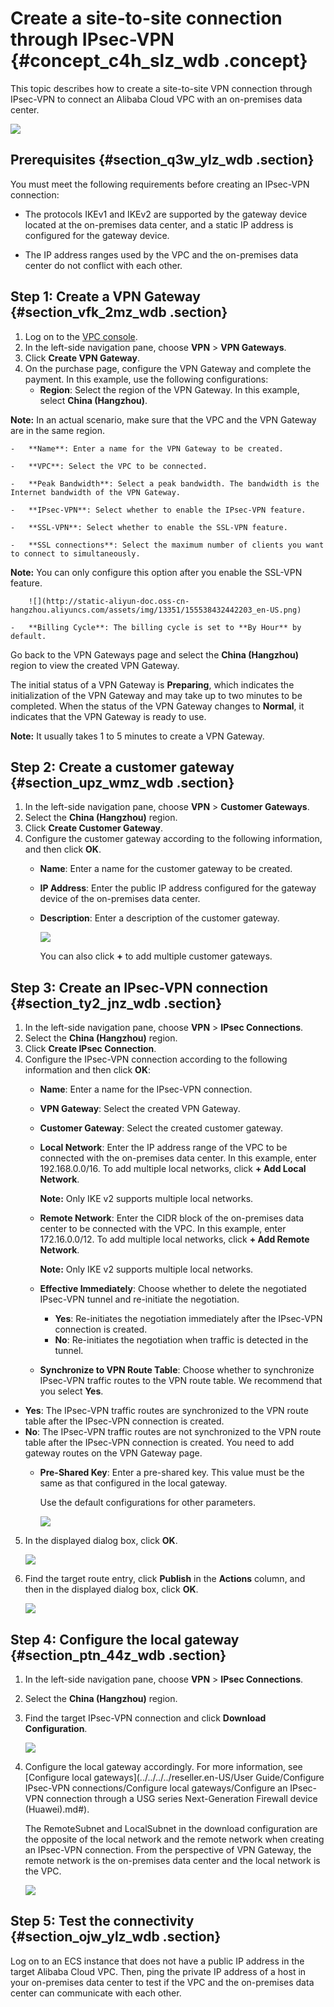 # Create a site-to-site connection through IPsec-VPN {#concept_c4h_slz_wdb .concept}

This topic describes how to create a site-to-site VPN connection through IPsec-VPN to connect an Alibaba Cloud VPC with an on-premises data center.

![](http://static-aliyun-doc.oss-cn-hangzhou.aliyuncs.com/assets/img/13351/155538432442201_en-US.png)

## Prerequisites {#section_q3w_ylz_wdb .section}

You must meet the following requirements before creating an IPsec-VPN connection:

-   The protocols IKEv1 and IKEv2 are supported by the gateway device located at the on-premises data center, and a static IP address is configured for the gateway device.

-   The IP address ranges used by the VPC and the on-premises data center do not conflict with each other.


## Step 1: Create a VPN Gateway {#section_vfk_2mz_wdb .section}

1.  Log on to the [VPC console](https://partners-intl.aliyun.com/login-required#/vpc).
2.  In the left-side navigation pane, choose **VPN** \> **VPN Gateways**.
3.  Click **Create VPN Gateway**.
4.  On the purchase page, configure the VPN Gateway and complete the payment. In this example, use the following configurations:
    -   **Region**: Select the region of the VPN Gateway. In this example, select **China \(Hangzhou\)**.

**Note:** In an actual scenario, make sure that the VPC and the VPN Gateway are in the same region.

    -   **Name**: Enter a name for the VPN Gateway to be created.

    -   **VPC**: Select the VPC to be connected.

    -   **Peak Bandwidth**: Select a peak bandwidth. The bandwidth is the Internet bandwidth of the VPN Gateway.

    -   **IPsec-VPN**: Select whether to enable the IPsec-VPN feature.

    -   **SSL-VPN**: Select whether to enable the SSL-VPN feature.

    -   **SSL connections**: Select the maximum number of clients you want to connect to simultaneously.

**Note:** You can only configure this option after you enable the SSL-VPN feature.

        ![](http://static-aliyun-doc.oss-cn-hangzhou.aliyuncs.com/assets/img/13351/155538432442203_en-US.png)

    -   **Billing Cycle**: The billing cycle is set to **By Hour** by default.

Go back to the VPN Gateways page and select the **China \(Hangzhou\)** region to view the created VPN Gateway.

The initial status of a VPN Gateway is **Preparing**, which indicates the initialization of the VPN Gateway and may take up to two minutes to be completed. When the status of the VPN Gateway changes to **Normal**, it indicates that the VPN Gateway is ready to use.

**Note:** It usually takes 1 to 5 minutes to create a VPN Gateway.

## Step 2: Create a customer gateway {#section_upz_wmz_wdb .section}

1.  In the left-side navigation pane, choose **VPN** \> **Customer Gateways**.
2.  Select the **China \(Hangzhou\)** region.
3.  Click **Create Customer Gateway**.
4.  Configure the customer gateway according to the following information, and then click **OK**.
    -   **Name**: Enter a name for the customer gateway to be created.

    -   **IP Address**: Enter the public IP address configured for the gateway device of the on-premises data center.

    -   **Description**: Enter a description of the customer gateway.

        ![](http://static-aliyun-doc.oss-cn-hangzhou.aliyuncs.com/assets/img/13351/15553843243314_en-US.png)

        You can also click **+** to add multiple customer gateways.


## Step 3: Create an IPsec-VPN connection {#section_ty2_jnz_wdb .section}

1.  In the left-side navigation pane, choose **VPN** \> **IPsec Connections**.
2.  Select the **China \(Hangzhou\)** region.
3.  Click **Create IPsec Connection**.
4.  Configure the IPsec-VPN connection according to the following information and then click **OK**:
    -   **Name**: Enter a name for the IPsec-VPN connection.

    -   **VPN Gateway**: Select the created VPN Gateway.

    -   **Customer Gateway**: Select the created customer gateway.

    -   **Local Network**: Enter the IP address range of the VPC to be connected with the on-premises data center. In this example, enter 192.168.0.0/16. To add multiple local networks, click **+ Add Local Network**.

        **Note:** Only IKE v2 supports multiple local networks.

    -   **Remote Network**: Enter the CIDR block of the on-premises data center to be connected with the VPC. In this example, enter 172.16.0.0/12. To add multiple local networks, click **+ Add Remote Network**.

        **Note:** Only IKE v2 supports multiple local networks.

    -   **Effective Immediately**: Choose whether to delete the negotiated IPsec-VPN tunnel and re-initiate the negotiation.
        -   **Yes**: Re-initiates the negotiation immediately after the IPsec-VPN connection is created.
        -   **No**: Re-initiates the negotiation when traffic is detected in the tunnel.
    -   **Synchronize to VPN Route Table**: Choose whether to synchronize IPsec-VPN traffic routes to the VPN route table. We recommend that you select **Yes**.

-   **Yes**: The IPsec-VPN traffic routes are synchronized to the VPN route table after the IPsec-VPN connection is created.
-   **No**: The IPsec-VPN traffic routes are not synchronized to the VPN route table after the IPsec-VPN connection is created. You need to add gateway routes on the VPN Gateway page.
    -   **Pre-Shared Key**: Enter a pre-shared key. This value must be the same as that configured in the local gateway.

        Use the default configurations for other parameters.

        ![](http://static-aliyun-doc.oss-cn-hangzhou.aliyuncs.com/assets/img/13351/15553843243315_en-US.png)

5.  In the displayed dialog box, click **OK**.

    ![](http://static-aliyun-doc.oss-cn-hangzhou.aliyuncs.com/assets/img/13351/155538432442211_en-US.png)

6.  Find the target route entry, click **Publish** in the **Actions** column, and then in the displayed dialog box, click **OK**.

    ![](http://static-aliyun-doc.oss-cn-hangzhou.aliyuncs.com/assets/img/13351/155538432442213_en-US.png)


## Step 4: Configure the local gateway {#section_ptn_44z_wdb .section}

1.  In the left-side navigation pane, choose **VPN** \> **IPsec Connections**.
2.  Select the **China \(Hangzhou\)** region.
3.  Find the target IPsec-VPN connection and click **Download Configuration**.

    ![](http://static-aliyun-doc.oss-cn-hangzhou.aliyuncs.com/assets/img/13351/155538432442207_en-US.png)

4.  Configure the local gateway accordingly. For more information, see [Configure local gateways](../../../../reseller.en-US/User Guide/Configure IPsec-VPN connections/Configure local gateways/Configure an IPsec-VPN connection through a USG series Next-Generation Firewall device (Huawei).md#).

    The RemoteSubnet and LocalSubnet in the download configuration are the opposite of the local network and the remote network when creating an IPsec-VPN connection. From the perspective of VPN Gateway, the remote network is the on-premises data center and the local network is the VPC.

    ![](http://static-aliyun-doc.oss-cn-hangzhou.aliyuncs.com/assets/img/13351/15553843243317_en-US.png)


## Step 5: Test the connectivity {#section_ojw_ylz_wdb .section}

Log on to an ECS instance that does not have a public IP address in the target Alibaba Cloud VPC. Then, ping the private IP address of a host in your on-premises data center to test if the VPC and the on-premises data center can communicate with each other.

